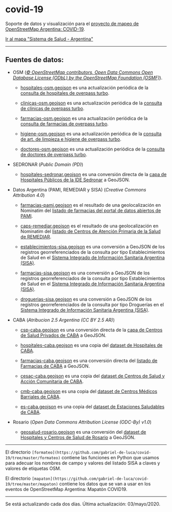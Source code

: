 # covid-19
Soporte de datos y visualización para el [proyecto de mapeo de OpenStreetMap Argentina: COVID-19](https://wiki.openstreetmap.org/wiki/ES:Argentina/COVID-19).

[Ir al mapa "Sistema de Salud - Argentina"](http://umap.openstreetmap.fr/es/map/sistema-de-salud-argentina-covid19_437454)

----

## Fuentes de datos:

* OSM (*[© OpenStreetMap contributors, Open Data Commons Open Database License (ODbL) by the OpenStreetMap Foundation (OSMF)](https://www.openstreetmap.org/copyright)*).

  * [hospitales-osm.geojson](https://github.com/gabriel-de-luca/covid-19/blob/master/hospitales-osm.geojson) es una actualización periódica de la [consulta de hospitales de overpass turbo](https://overpass-turbo.eu/s/S1i).
  
  * [clinicas-osm.geojson](https://github.com/gabriel-de-luca/covid-19/blob/master/clinicas-osm.geojson) es una actualización periódica de la [consulta de clínicas de overpass turbo](https://overpass-turbo.eu/s/S1o).
  
  * [farmacias-osm.geojson](https://github.com/gabriel-de-luca/covid-19/blob/master/farmacias-osm.geojson) es una actualización periódica de la [consulta de farmacias de overpass turbo](https://overpass-turbo.eu/s/S1b).

  * [higiene-osm.geojson](https://github.com/gabriel-de-luca/covid-19/blob/master/higiene-osm.geojson) es una actualización periódica de la [consulta de art. de limpieza e higiene de overpass turbo](https://overpass-turbo.eu/s/Szd).
  
  * [doctores-osm.geojson](https://github.com/gabriel-de-luca/covid-19/blob/master/doctores-osm.geojson) es una actualización periódica de la [consulta de doctores de overpass turbo](https://overpass-turbo.eu/s/S1y).

* SEDRONAR (*Public Domain (PD)*)

  * [hospitales-sedronar.geojson](https://github.com/gabriel-de-luca/covid-19/blob/master/hospitales-sedronar.geojson) es una conversión directa de la [capa de Hospitales Públicos de la IDE Sedronar](http://ide.sedronar.gov.ar/layers/geonode:web_hospitales_publicos_sisa) a GeoJSON.
  
* Datos Argentina (PAMI, REMEDIAR y SISA) (*Creative Commons Attribution 4.0*)

  * [farmacias-pami.geojson](https://github.com/gabriel-de-luca/covid-19/blob/master/farmacias-pami.geojson) es el resultado de una geolocalización en Nominatim del [listado de farmacias del portal de datos abiertos de PAMI](https://datos.pami.org.ar/dataset/farmacias).

  * [caps-remediar.geojson](https://github.com/gabriel-de-luca/covid-19/blob/master/caps-remediar.geojson) es el resultado de una geolocalización en Nominatim del [listado de Centros de Atención Primaria de la Salud de REMEDIAR](http://sir.medicamentos.msal.gov.ar/int_Listado_de_CAPS_Habilitados_y_Activos/ShowInt_Listado_de_CAPS_Habilitados_y_ActivosTable.aspx).
  
  * [establecimientos-sisa.geojson](https://github.com/gabriel-de-luca/covid-19/blob/master/establecimientos-sisa.geojson) es una conversión a GeoJSON de los registros georreferenciados de la consulta por tipo Establecimientos de Salud en el [Sistema Integrado de Información Sanitaria Argentina (SISA)](https://sisa.msal.gov.ar/sisa).
  
  * [farmacias-sisa.geojson](https://github.com/gabriel-de-luca/covid-19/blob/master/farmacias-sisa.geojson) es una conversión a GeoJSON de los registros georreferenciados de la consulta por tipo Establecimientos de Salud en el [Sistema Integrado de Información Sanitaria Argentina (SISA)](https://sisa.msal.gov.ar/sisa).
    
  * [droguerias-sisa.geojson](https://github.com/gabriel-de-luca/covid-19/blob/master/droguerias-sisa.geojson) es una conversión a GeoJSON de los registros georreferenciados de la consulta por tipo Droguerías en el [Sistema Integrado de Información Sanitaria Argentina (SISA)](https://sisa.msal.gov.ar/sisa).

* CABA (*Atribucion 2.5 Argentina (CC BY 2.5 AR)*)

  * [csp-caba.geojson](https://github.com/gabriel-de-luca/covid-19/blob/master/csp-caba.geojson) es una conversión directa de la [capa de Centros de Salud Privados de CABA](https://data.buenosaires.gob.ar/dataset/centros-salud-privados) a GeoJSON.
  
  * [hospitales-caba.geojson](https://github.com/gabriel-de-luca/covid-19/blob/master/hospitales-caba.geojson) es una copia del [dataset de Hospitales de CABA](https://data.buenosaires.gob.ar/dataset/hospitales).
  
  * [farmacias-caba.geojson](https://github.com/gabriel-de-luca/covid-19/blob/master/farmacias-caba.geojson) es una conversión directa del [listado de Farmacias de CABA](https://data.buenosaires.gob.ar/dataset/farmacias) a GeoJSON.

  * [cesac-caba.geojson](https://github.com/gabriel-de-luca/covid-19/blob/master/cesac-caba.geojson) es una copia del [dataset de Centros de Salud y Acción Comunitaria de CABA](https://data.buenosaires.gob.ar/dataset/centros-salud-accion-comunitaria-cesac).
  
  * [cmb-caba.geojson](https://github.com/gabriel-de-luca/covid-19/blob/master/cmb-caba.geojson) es una copia del [dataset de Centros Médicos Barriales de CABA](https://data.buenosaires.gob.ar/dataset/centros-medicos-barriales).
  
  * [es-caba.geojson](https://github.com/gabriel-de-luca/covid-19/blob/master/es-caba.geojson) es una copia del [dataset de Estaciones Saludables de CABA](https://data.buenosaires.gob.ar/dataset/estaciones-saludables).  
  
* Rosario (*Open Data Commons Attribution License (ODC-By) v1.0*)

  * [geosalud-rosario.geojson](https://github.com/gabriel-de-luca/covid-19/blob/master/geosalud-rosario.geojson) es una conversión del [dataset de Hospitales y Centros de Salud de Rosario](https://datos.rosario.gob.ar/dataset/hospitales-y-centros-de-salud) a GeoJSON.
  
----

El directorio `[formateo](https://github.com/gabriel-de-luca/covid-19/tree/master/formateo)` contiene las funciones en Python que usamos para adecuar los nombres de campo y valores del listado SISA a claves y valores de etiquetas OSM.

El directorio `[mapaton](https://github.com/gabriel-de-luca/covid-19/tree/master/mapaton)` contiene los datos que se van a usar en los eventos de OpenStreetMap Argentina: Mapatón COVID19.

----

Se está actualizando cada dos días.
Última actualización: 03/mayo/2020.
